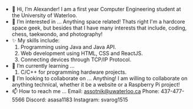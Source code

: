 - 👋 Hi, I’m Alexander!
  I am a first year Computer Engineering student at the University of Waterloo.
- 👀 I’m interested in ...
  Anything space related! Thats right I'm a hardcore space geek, but besides that I have many interests that include, coding, chess, taekwondo, and photography!
- ✨ My skills include:
  1. Programming using Java and Java API.
  2. Web development using HTML, CSS and ReactJS.
  3. Connecting devices through TCP/IP Protocol.
- 🌱 I’m currently learning ...
  1. C/C++ for programming hardware projects.
- 💞️ I’m looking to collaborate on ...
  Anything! I am willing to collaborate on anything technical, whether it be a website or a Raspberry Pi project!
- 📫 How to reach me ...
  Email: assotnik@uwaterloo.ca
  Phone: 437-477-5566
  Discord: asasa1183
  Instagram: svarog1515
<!---
AlexSot-UW/AlexSot-UW is a ✨ special ✨ repository because its `README.md` (this file) appears on your GitHub profile.
You can click the Preview link to take a look at your changes.
--->
